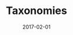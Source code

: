 ---
title: Taxonomies
linktitle:
description:
date: 2017-02-01
publishdate: 2017-02-01
lastmod: 2017-02-01
tags: [taxonomies,terms]
categories: [content]
weight: 60
draft: false
slug:
aliases: []
notes:
---